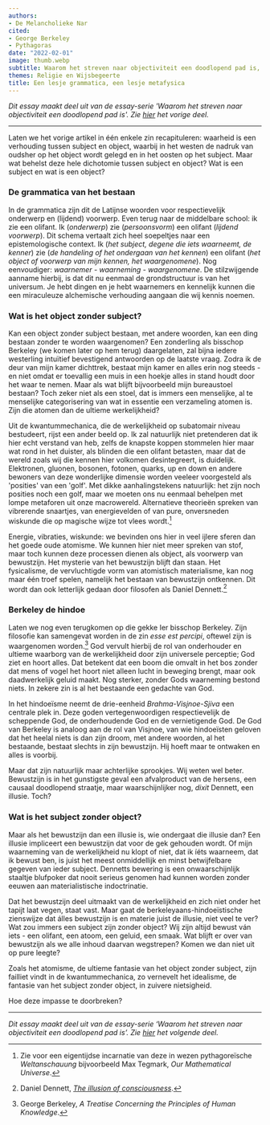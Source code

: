 ```yaml
---
authors:
- De Melancholieke Nar
cited:
- George Berkeley
- Pythagoras
date: "2022-02-01"
image: thumb.webp
subtitle: Waarom het streven naar objectiviteit een doodlopend pad is, deel 2
themes: Religie en Wijsbegeerte
title: Een lesje grammatica, een lesje metafysica
---
```



_Dit essay maakt deel uit van de essay-serie 'Waarom het streven naar objectiviteit een doodlopend pad is'. Zie [hier](https://reactionair.nl/artikelen/overdenkingen-over-de-parabel-van-de-blinden-en-de-olifant/) het vorige deel._

---

Laten we het vorige artikel in één enkele zin recapituleren: waarheid is een verhouding tussen subject en object, waarbij in het westen de nadruk van oudsher op het object wordt gelegd en in het oosten op het subject. Maar wat behelst deze hele dichotomie tussen subject en object? Wat is een subject en wat is een object? 


### De grammatica van het bestaan

In de grammatica zijn dit de Latijnse woorden voor respectievelijk onderwerp en (lijdend) voorwerp. Even terug naar de middelbare school: ik zie een olifant. Ik (_onderwerp_) zie (_persoonsvorm_) een olifant (_lijdend voorwerp_). Dit schema vertaalt zich heel soepeltjes naar een epistemologische context. Ik (_het subject, degene die iets waarneemt, de kenner_) zie (_de handeling of het ondergaan van het kennen_) een olifant (_het object of voorwerp van mijn kennen, het waargenomene_). Nog eenvoudiger: _waarnemer - waarneming - waargenomene_. De stilzwijgende aanname hierbij, is dat dit nu eenmaal de grondstructuur is van het universum. Je hebt dingen en je hebt waarnemers en kennelijk kunnen die een miraculeuze alchemische verhouding aangaan die wij kennis noemen.


### Wat is het object zonder subject?

Kan een object zonder subject bestaan, met andere woorden, kan een ding bestaan zonder te worden waargenomen? Een zonderling als bisschop Berkeley (we komen later op hem terug) daargelaten, zal bijna iedere westerling intuïtief bevestigend antwoorden op de laatste vraag. Zodra ik de deur van mijn kamer dichttrek, bestaat mijn kamer en alles erin nog steeds - en niet omdat er toevallig een muis in een hoekje alles in stand houdt door het waar te nemen. Maar als wat blijft bijvoorbeeld mijn bureaustoel bestaan? Toch zeker niet als een stoel, dat is immers een menselijke, al te menselijke categorisering van wat in essentie een verzameling atomen is. Zijn die atomen dan de ultieme werkelijkheid? 

Uit de kwantummechanica, die de werkelijkheid op subatomair niveau bestudeert, rijst een ander beeld op. Ik zal natuurlijk niet pretenderen dat ik hier echt verstand van heb, zelfs de knapste koppen stommelen hier maar wat rond in het duister, als blinden die een olifant betasten, maar dat de wereld zoals wij die kennen hier volkomen desintegreert, is duidelijk. Elektronen, gluonen, bosonen, fotonen, quarks, up en down en andere bewoners van deze wonderlijke dimensie worden veeleer voorgesteld als 'posities' van een 'golf'. Met dikke aanhalingstekens natuurlijk: het zijn noch posities noch een golf, maar we moeten ons nu eenmaal behelpen met lompe metaforen uit onze macrowereld. Alternatieve theorieën spreken van vibrerende snaartjes, van energievelden of van pure, onversneden wiskunde die op magische wijze tot vlees wordt.[^1]

Energie, vibraties, wiskunde: we bevinden ons hier in veel ijlere sferen dan het goede oude atomisme. We kunnen hier niet meer spreken van stof, maar toch kunnen deze processen dienen als object, als voorwerp van bewustzijn. Het mysterie van het bewustzijn blijft dan staan. Het fysicalisme, de vervluchtigde vorm van atomistisch materialisme, kan nog maar één troef spelen, namelijk het bestaan van bewustzijn ontkennen. Dit wordt dan ook letterlijk gedaan door filosofen als Daniel Dennett.[^2]


### Berkeley de hindoe

Laten we nog even terugkomen op die gekke Ier bisschop Berkeley. Zijn filosofie kan samengevat worden in de zin _esse est percipi_, oftewel zijn is waargenomen worden.[^3] God vervult hierbij de rol van onderhouder en ultieme waarborg van de werkelijkheid door zijn universele perceptie; God ziet en hoort alles. Dat betekent dat een boom die omvalt in het bos zonder dat mens of vogel het hoort niet alleen lucht in beweging brengt, maar ook daadwerkelijk geluid maakt. Nog sterker, zonder Gods waarneming bestond niets. In zekere zin is al het bestaande een gedachte van God.

In het hindoeïsme neemt de drie-eenheid _Brahma-Visjnoe-Sjiva_ een centrale plek in. Deze goden vertegenwoordigen respectievelijk de scheppende God, de onderhoudende God en de vernietigende God. De God van Berkeley is analoog aan de rol van Visjnoe, van wie hindoeïsten geloven dat het heelal niets is dan zijn droom, met andere woorden, al het bestaande, bestaat slechts in zijn bewustzijn. Hij hoeft maar te ontwaken en alles is voorbij. 

Maar dat zijn natuurlijk maar achterlijke sprookjes. Wij weten wel beter. Bewustzijn is in het gunstigste geval een afvalproduct van de hersens, een causaal doodlopend straatje, maar waarschijnlijker nog, _dixit_ Dennett, een illusie. Toch?


### Wat is het subject zonder object?

Maar als het bewustzijn dan een illusie is, wie ondergaat die illusie dan? Een illusie impliceert een bewustzijn dat voor de gek gehouden wordt. Of mijn waarneming van de werkelijkheid nu klopt of niet, dat ik íéts waarneem, dat ik bewust ben, is juist het meest onmiddellijk en minst betwijfelbare gegeven van ieder subject. Dennetts bewering is een onwaarschijnlijk staaltje blufpoker dat nooit serieus genomen had kunnen worden zonder eeuwen aan materialistische indoctrinatie.

Dat het bewustzijn deel uitmaakt van de werkelijkheid en zich niet onder het tapijt laat vegen, staat vast. Maar gaat de berkeleyaans-hindoeïstische zienswijze dat álles bewustzijn is en materie juist de illusie, niet veel te ver? Wat zou immers een subject zijn zonder object? Wij zijn altijd bewust ván iets - een olifant, een atoom, een geluid, een smaak. Wat blijft er over van bewustzijn als we alle inhoud daarvan wegstrepen? Komen we dan niet uit op pure leegte?

Zoals het atomisme, de ultieme fantasie van het object zonder subject, zijn failliet vindt in de kwantummechanica, zo vernevelt het idealisme, de fantasie van het subject zonder object, in zuivere nietsigheid. 

Hoe deze impasse te doorbreken?


---

_Dit essay maakt deel uit van de essay-serie ‘Waarom het streven naar objectiviteit een doodlopend pad is’. Zie [hier](https://reactionair.nl/artikelen/hoe-god-verstoppertje-speelt-met-zichzelf/) het volgende deel._


[^1]: Zie voor een eigentijdse incarnatie van deze in wezen pythagoreïsche _Weltanschauung_ bijvoorbeeld Max Tegmark, _Our Mathematical Universe_.
[^2]: Daniel Dennett, _[The illusion of consciousness](https://www.ted.com/talks/dan_dennett_the_illusion_of_consciousness)_.
[^3]: George Berkeley, _A Treatise Concerning the Principles of Human Knowledge_.
